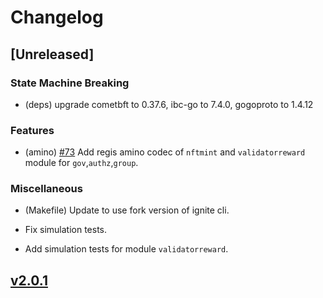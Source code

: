 <!--
Guiding Principles:

Changelogs are for humans, not machines.
There should be an entry for every single version.
The same types of changes should be grouped.
Versions and sections should be linkable.
The latest version comes first.
The release date of each version is displayed.
Mention whether you follow Semantic Versioning.

Usage:

Change log entries are to be added to the Unreleased section under the
appropriate stanza (see below). Each entry should ideally include a tag and
the Github issue reference in the following format:

* (<tag>) \#<issue-number> message

The issue numbers will later be link-ified during the release process so you do
not have to worry about including a link manually, but you can if you wish.

Types of changes (Stanzas):

"Features" for new features.
"Improvements" for changes in existing functionality.
"Deprecated" for soon-to-be removed features.
"Bug Fixes" for any bug fixes.
"Client Breaking" for breaking CLI commands and REST routes used by end-users.
"API Breaking" for breaking exported APIs used by developers building on SDK.
"State Machine Breaking" for any changes that result in a different AppState given same genesisState and txList.
"Miscellaneous" for anything else.

Ref: https://keepachangelog.com/en/1.1.0/
-->

# Changelog

## [Unreleased]

### State Machine Breaking

- (deps) upgrade cometbft to 0.37.6, ibc-go to 7.4.0, gogoproto to 1.4.12

### Features

- (amino) [#73](https://github.com/titantkx/titan/issues/73) Add regis amino codec of `nftmint` and `validatorreward` module for `gov`,`authz`,`group`.

### Miscellaneous

- (Makefile) Update to use fork version of ignite cli.

- Fix simulation tests.

- Add simulation tests for module `validatorreward`.

## [v2.0.1](https://github.com/titantkx/titan/releases/tag/v2.0.1)
